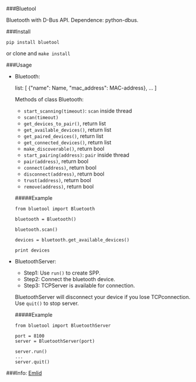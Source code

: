 ###Bluetool

Bluetooth with D-Bus API. Dependence: python-dbus.

###Install

`pip install bluetool`

or clone and `make install`

###Usage
 - Bluetooth:
	
	list: [ {"name": Name, "mac_address": MAC-address}, ... ]

	Methods of class Bluetooth:
	- `start_scanning(timeout)`: `scan` inside thread
	- `scan(timeout)`
	- `get_devices_to_pair()`, return list
	- `get_available_devices()`, return list
	- `get_paired_devices()`, return list
	- `get_connected_devices()`, return list
	- `make_discoverable()`, return bool
	- `start_pairing(address)`: `pair` inside thread
	- `pair(address)`, return bool
	- `connect(address)`, return bool
	- `disconnect(address)`, return bool
	- `trust(address)`, return bool
	- `remove(address)`, return bool

	#####Example
	```
	from bluetool import Bluetooth

	bluetooth = Bluetooth()

	bluetooth.scan()

	devices = bluetooth.get_available_devices()

	print devices
	```

 - BluetoothServer:
 	
	- Step1: Use `run()` to create SPP. 
	- Step2: Connect the bluetooth device.
	- Step3: TCPServer is available for connection.
	
	BluetoothServer will disconnect your device if you lose TCPconnection. Use `quit()` to stop server. 
 
	#####Example
	```
	from bluetool import BluetoothServer

	port = 8100
	server = BluetoothServer(port)

	server.run()
	...
	server.quit()
	```

###Info:
[Emlid](https://emlid.com/)
